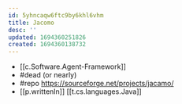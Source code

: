 ```yaml
---
id: 5yhncaqw6ftc9by6khl6vhm
title: Jacomo
desc: ''
updated: 1694360251826
created: 1694360138732
---
```


- [[c.Software.Agent-Framework]]
- #dead (or nearly)
- #repo https://sourceforge.net/projects/jacamo/
- [[p.writtenIn]] [[t.cs.languages.Java]]